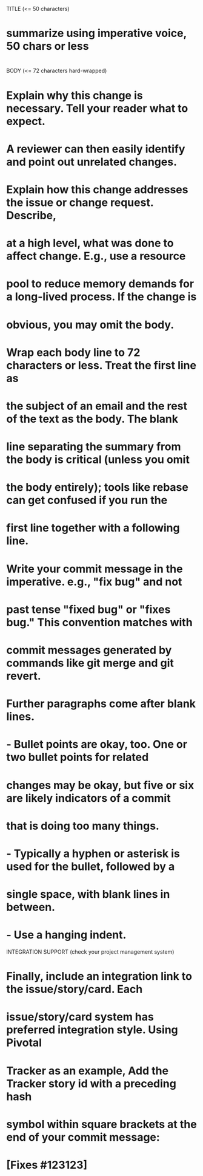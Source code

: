 TITLE (<= 50 characters)
# summarize using imperative voice, 50 chars or less
#

BODY (<= 72 characters hard-wrapped)
# Explain why this change is necessary. Tell your reader what to expect.
# A reviewer can then easily identify and point out unrelated changes.
#
# Explain how this change addresses the issue or change request. Describe,
# at a high level, what was done to affect change. E.g., use a resource
# pool to reduce memory demands for a long-lived process. If the change is
# obvious, you may omit the body.
#
# Wrap each body line to 72 characters or less. Treat the first line as
# the subject of an email and the rest of the text as the body. The blank
# line separating the summary from the body is critical (unless you omit
# the body entirely); tools like rebase can get confused if you run the
# first line together with a following line.
#
# Write your commit message in the imperative. e.g., "fix bug" and not
# past tense "fixed bug" or "fixes bug." This convention matches with
# commit messages generated by commands like git merge and git revert.
#
# Further paragraphs come after blank lines.
#
# - Bullet points are okay, too. One or two bullet points for related
#   changes may be okay, but five or six are likely indicators of a commit
#   that is doing too many things.
#
# - Typically a hyphen or asterisk is used for the bullet, followed by a
#   single space, with blank lines in between.
#
# - Use a hanging indent.

INTEGRATION SUPPORT (check your project management system)
# Finally, include an integration link to the issue/story/card. Each
# issue/story/card system has preferred integration style. Using Pivotal
# Tracker as an example, Add the Tracker story id with a preceding hash
# symbol within square brackets at the end of your commit message:
#
# [Fixes #123123]
